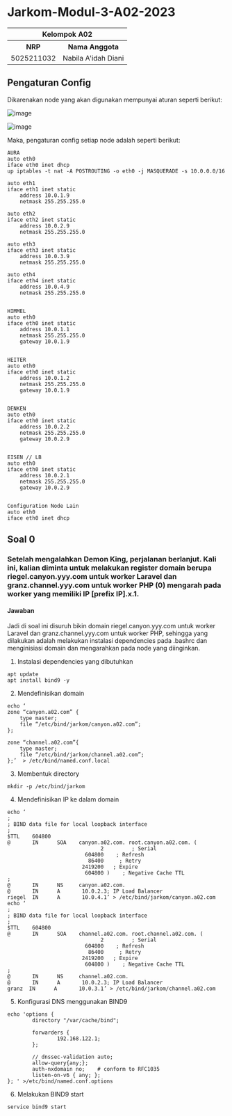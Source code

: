 # Jarkom-Modul-3-A02-2023

<table>
    <tr>
        <th colspan=2> Kelompok A02 </th>
    </tr>
    <tr>
        <th>NRP</th>
        <th>Nama Anggota</th>
    </tr>
    <tr>
        <td>5025211032</td>
        <td>Nabila A'idah Diani</td>
    </tr>
</table>

## Pengaturan Config

Dikarenakan node yang akan digunakan mempunyai aturan seperti berikut:

![image](https://github.com/nabilaaidah/Jarkom-Modul-3-A02-2023/assets/110476969/f04f13fd-906a-4279-aa71-e7065cdb168d)

![image](https://github.com/nabilaaidah/Jarkom-Modul-3-A02-2023/assets/110476969/bb079e98-9547-4822-a276-29e37e92bc3b)

Maka, pengaturan config setiap node adalah seperti berikut:

```
AURA
auto eth0
iface eth0 inet dhcp
up iptables -t nat -A POSTROUTING -o eth0 -j MASQUERADE -s 10.0.0.0/16

auto eth1
iface eth1 inet static
	address 10.0.1.9
	netmask 255.255.255.0

auto eth2
iface eth2 inet static
	address 10.0.2.9
	netmask 255.255.255.0

auto eth3
iface eth3 inet static
	address 10.0.3.9
	netmask 255.255.255.0

auto eth4
iface eth4 inet static
	address 10.0.4.9
	netmask 255.255.255.0


HIMMEL
auto eth0
iface eth0 inet static
	address 10.0.1.1
	netmask 255.255.255.0
	gateway 10.0.1.9


HEITER
auto eth0
iface eth0 inet static
	address 10.0.1.2
	netmask 255.255.255.0
	gateway 10.0.1.9


DENKEN
auto eth0
iface eth0 inet static
	address 10.0.2.2
	netmask 255.255.255.0
	gateway 10.0.2.9


EISEN // LB
auto eth0
iface eth0 inet static
	address 10.0.2.1
	netmask 255.255.255.0
	gateway 10.0.2.9


Configuration Node Lain
auto eth0
iface eth0 inet dhcp
```


## Soal 0
### Setelah mengalahkan Demon King, perjalanan berlanjut. Kali ini, kalian diminta untuk melakukan register domain berupa riegel.canyon.yyy.com untuk worker Laravel dan granz.channel.yyy.com untuk worker PHP (0) mengarah pada worker yang memiliki IP [prefix IP].x.1.

#### Jawaban
Jadi di soal ini disuruh bikin domain riegel.canyon.yyy.com untuk worker Laravel dan granz.channel.yyy.com untuk worker PHP, sehingga yang dilakukan adalah melakukan instalasi dependencies pada .bashrc dan menginisiasi domain dan mengarahkan pada node yang diinginkan.

1. Instalasi dependencies yang dibutuhkan
```
apt update
apt install bind9 -y
```

2. Mendefinisikan domain
```
echo ‘
zone “canyon.a02.com” {
	type master;
	file “/etc/bind/jarkom/canyon.a02.com”;
};

zone “channel.a02.com”{
	type master;
	file “/etc/bind/jarkom/channel.a02.com”;
};’  > /etc/bind/named.conf.local
```

3. Membentuk directory
```
mkdir -p /etc/bind/jarkom
```

4. Mendefinisikan IP ke dalam domain
```
echo ‘
;
; BIND data file for local loopback interface
;
$TTL    604800
@       IN      SOA    canyon.a02.com. root.canyon.a02.com. (
                              2         ; Serial
                         604800    ; Refresh
                          86400     ; Retry
                        2419200   ; Expire
                         604800 )    ; Negative Cache TTL
;
@       IN      NS     canyon.a02.com.
@       IN      A       10.0.2.3; IP Load Balancer
riegel  IN      A       10.0.4.1’ > /etc/bind/jarkom/canyon.a02.com
echo ‘
;
; BIND data file for local loopback interface
;
$TTL    604800
@       IN      SOA    channel.a02.com. root.channel.a02.com. (
                              2         ; Serial
                         604800    ; Refresh
                          86400     ; Retry
                        2419200   ; Expire
                         604800 )    ; Negative Cache TTL
;
@       IN      NS     channel.a02.com.
@       IN      A       10.0.2.3; IP Load Balancer
granz  IN      A       10.0.3.1’ > /etc/bind/jarkom/channel.a02.com
```

5. Konfigurasi DNS menggunakan BIND9
```
echo 'options {
        directory "/var/cache/bind";

        forwarders {
                192.168.122.1;
        };

        // dnssec-validation auto;
        allow-query{any;};
        auth-nxdomain no;    # conform to RFC1035
        listen-on-v6 { any; };
}; ' >/etc/bind/named.conf.options
```

6. Melakukan BIND9 start
```
service bind9 start
```
